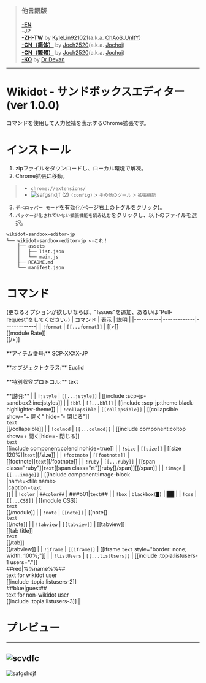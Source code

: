 > ### 他言語版
> [**-EN**](https://github.com/7happy7/wikidot-sandbox-editor) <br />**-JP** <br />[**-ZH-TW**](https://github.com/7happy7/wikidot-sandbox-editor/tree/zh-tw)  by [KyleLin921021](https://github.com/KyleLin921021)\(a.k.a. [ChAoS_UnItY](http://www.wikidot.com/user:info/chaos-unity)\) <br />[**-CN（简体）**](https://github.com/7happy7/wikidot-sandbox-editor/tree/cn-hans) by [Joch2520](https://github.com/Joch2520)\(a.k.a. [Jochoi](http://www.wikidot.com/user:info/jochoi)\) <br />[**-CN（繁體）**](https://github.com/7happy7/wikidot-sandbox-editor/tree/cn-hant) by [Joch2520](https://github.com/Joch2520)\(a.k.a. [Jochoi](http://www.wikidot.com/user:info/jochoi)\) <br />[**-KO**](https://github.com/7happy7/wikidot-sandbox-editor/tree/ko) by [Dr Devan](http://www.wikidot.com/user:info/Dr-Devan) 

----
# Wikidot - サンドボックスエディター (ver 1.0.0)
コマンドを使用して入力候補を表示するChrome拡張です。

# インストール
1. zipファイルをダウンロードし、ローカル環境で解凍。
2. Chrome拡張に移動。
> * `chrome://extensions/`
> * ![safgshdjf (2)](https://user-images.githubusercontent.com/49482246/84563612-c54c4b80-ad97-11ea-9559-584dcc268f4f.png) `(config)` > `その他のツール` > `拡張機能`
3. `デベロッパー モード`を有効化(ページ右上のトグルをクリック)。
4. `パッケージ化されていない拡張機能を読み込む`をクリックし、以下のファイルを選択。
```
wikidot-sandbox-editor-jp
└── wikidot-sandbox-editor-jp <-これ！
    ├── assets
    │   ├── list.json
    │   └── main.js
    ├── README.md
    └── manifest.json
```
# コマンド
(更なるオプションが欲しいならば、"Issues"を追加、あるいは"Pull-request"をしてください。)
| コマンド  | 表示 | 説明 |
|-----------|-------------|-------------|
| `!format` | `[[...format]]` | [[>]]<br />[[module Rate]]<br />[[/>]]<br /><br />\**アイテム番号:\*\* SCP-XXXX-JP<br /><br />\*\*オブジェクトクラス:\*\* Euclid<br /><br />\*\*特別収容プロトコル:\*\* text<br /><br />\*\*説明:\*\*  |
| `!jstyle` | `[[...jstyle]]` | [[include :scp-jp-sandbox2:inc:jstyles]] |
| `!bhl` | `[[...bhl]]` | [[include :scp-jp:theme:black-highlighter-theme]] |
| `!collapsible` | `[[collapsible]]` | [[collapsible show="+ 開く" hide="- 閉じる"]]<br />`text`<br />[[/collapsible]] |
| `!colmod` | `[[...colmod]]` | [[include component:coltop show=+ 開く\|hide=- 閉じる]]<br />`text`<br />[[include component:colend nohide=true]] |
| `!size` | `[[size]]` | [[size 120%]]`text`[[/size]] |
| `!footnote` | `[[footnote]]` | [[footnote]]`text`[[/footnote]] |
| `!ruby` | `[[...ruby]]` | [[span class="ruby"]]`text`[[span class="rt"]]ruby[[/span]][[/span]] |
| `!image` | `[[...image]]` | [[include component:image-block<br />\|name=\<file name\><br />\|caption=`text`<br />]] |
| `!color` | `##color##` | ###b01\|`text`## |
| `!box` | `blackbox(█)` | ██ |
| `!css` | `[[...CSS]]` | [[module CSS]]<br />`text`<br />[[/module]] |
| `!note` | `[[note]]` | [[note]]<br />`text`<br />[[/note]] |
| `!tabview` | `[[tabview]]` | [[tabview]]<br />[[tab title]]<br />`text`<br />[[/tab]]<br />[[/tabview]] |
| `!iframe` | `[[iframe]]` | [[iframe `text` style=\"border: none; width: 100%;\"]] |
| `!listUsers` | `[[...listUsers]]` | [[include :topia:listusers-1 users="."]]<br />##red\|%%name%%##<br />text for wikidot user<br />[[include :topia:listusers-2]]<br />##blue\|guest##<br />text for non-wikidot user<br />[[include :topia:listusers-3]] |

# プレビュー
----
![scvdfc](https://user-images.githubusercontent.com/49482246/85929610-5a4f5880-b8f1-11ea-9532-920656164240.png)
----
![safgshdjf](https://user-images.githubusercontent.com/49482246/85929632-7f43cb80-b8f1-11ea-8bdf-c57b5dd091d1.png)
